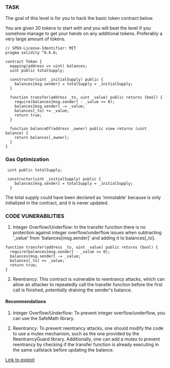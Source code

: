 ### TASK

The goal of this level is for you to hack the basic token contract below.

You are given 20 tokens to start with and you will beat the level if you somehow manage to get your hands on any additional tokens. Preferably a very large amount of tokens.

```solidity
// SPDX-License-Identifier: MIT
pragma solidity ^0.6.0;

contract Token {
  mapping(address => uint) balances;
  uint public totalSupply;

  constructor(uint _initialSupply) public {
    balances[msg.sender] = totalSupply = _initialSupply;
  }

  function transfer(address _to, uint _value) public returns (bool) {
    require(balances[msg.sender] - _value >= 0);
    balances[msg.sender] -= _value;
    balances[_to] += _value;
    return true;
  }

  function balanceOf(address _owner) public view returns (uint balance) {
    return balances[_owner];
  }
}
```

### Gas Optimization

```solidity
 uint public totalSupply;

 constructor(uint _initialSupply) public {
    balances[msg.sender] = totalSupply = _initialSupply;
  }
```

The total supply could have been declared as 'immutable' because is only initialized in the contract, and it is never updated.

### CODE VUNERABILITIES

1. Integer Overflow/Underflow: In the transfer function there is no protection against integer overflow/underflow issues when subtracting '\_value' from 'balances[msg.sender]' and adding it to balances[_to].

```solidity
function transfer(address _to, uint _value) public returns (bool) {
  require(balances[msg.sender] - _value >= 0);
  balances[msg.sender] -= _value;
  balances[_to] += _value;
  return true;
}
```

2. Reentrancy: This contract is vulnerable to reentrancy attacks, which can allow an attacker to repeatedly call the transfer function before the first call is finished, potentially draining the sender's balance.

#### Recommendations

1. Integer Overflow/Underflow: To prevent integer overflow/underflow, you can use the SafeMath library.

2. Reentrancy: To prevent reentrancy attacks, one should modify the code to use a mutex mechanism, such as the one provided by the ReentrancyGuard library. Additionally, one can add a mutex to prevent reentrancy by checking if the transfer function is already executing in the same callstack before updating the balance.

[Link to exploit](https://github.com/Sayrarh/Ethernaut-Challenge-with-Foundry/blob/master/src/Token.sol)
